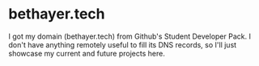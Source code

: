 # bethayer.tech
I got my domain (bethayer.tech) from Github's Student Developer Pack. I don't have anything remotely useful to fill its DNS records, so I'll just showcase my current and future projects here.